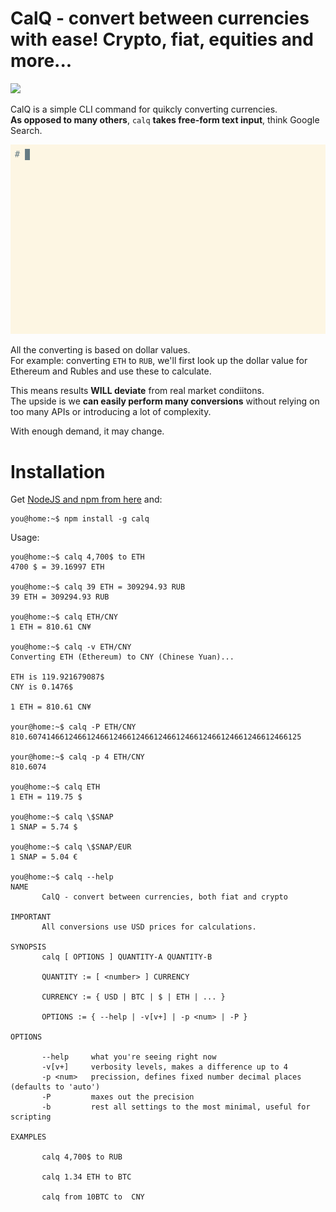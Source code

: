 # CalQ - convert between currencies with ease! Crypto, fiat, equities and more...

![](https://img.shields.io/npm/v/calq.svg)

CalQ is a simple CLI command for quikcly converting currencies.  
__As opposed to many others__, `calq`  __takes free-form text input__, think Google Search.

![calq-showcase](https://github.com/adasomg/calq/blob/master/showcase.gif)

All the converting is based on dollar values.  
For example: converting `ETH` to `RUB`, we'll first look up the dollar value for Ethereum and Rubles and use these to calculate.  

This means results __WILL deviate__ from real market condiitons.  
The upside is we __can easily perform many conversions__ without relying on too many APIs or introducing a lot of complexity.  

With enough demand, it may change.

# Installation
Get [NodeJS and npm from here](https://nodejs.org/en/download/current/) and:
```console
you@home:~$ npm install -g calq
```

Usage:
```console
you@home:~$ calq 4,700$ to ETH
4700 $ = 39.16997 ETH

you@home:~$ calq 39 ETH = 309294.93 RUB
39 ETH = 309294.93 RUB

you@home:~$ calq ETH/CNY
1 ETH = 810.61 CN¥

you@home:~$ calq -v ETH/CNY
Converting ETH (Ethereum) to CNY (Chinese Yuan)...

ETH is 119.921679087$
CNY is 0.1476$

1 ETH = 810.61 CN¥

your@home:~$ calq -P ETH/CNY
810.6074146612466124661246612466124661246612466124661246612466125

your@home:~$ calq -p 4 ETH/CNY
810.6074

you@home:~$ calq ETH
1 ETH = 119.75 $

you@home:~$ calq \$SNAP
1 SNAP = 5.74 $

you@home:~$ calq \$SNAP/EUR
1 SNAP = 5.04 €

you@home:~$ calq --help
NAME
       CalQ - convert between currencies, both fiat and crypto

IMPORTANT
       All conversions use USD prices for calculations.

SYNOPSIS
       calq [ OPTIONS ] QUANTITY-A QUANTITY-B

       QUANTITY := [ <number> ] CURRENCY

       CURRENCY := { USD | BTC | $ | ETH | ... }

       OPTIONS := { --help | -v[v+] | -p <num> | -P }

OPTIONS

       --help     what you're seeing right now
       -v[v+]     verbosity levels, makes a difference up to 4
       -p <num>   precission, defines fixed number decimal places (defaults to 'auto')
       -P         maxes out the precision
       -b         rest all settings to the most minimal, useful for scripting

EXAMPLES

       calq 4,700$ to RUB

       calq 1.34 ETH to BTC

       calq from 10BTC to  CNY

```
